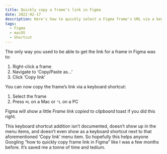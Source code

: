 ```yaml
---
title: Quickly copy a frame’s link in Figma
date: 2022-02-17
description: Here's how to quickly select a Figma frame's URL via a keyboard shortcut.
tags:
  - Figma
  - macOS
  - Shortcut
---
```


The only way you used to be able to get the link for a frame in Figma was to:

1. Right-click a frame
2. Navigate to ‘Copy/Paste as…’
3. Click ‘Copy link’

You can now copy the frame’s link via a keyboard shortcut:

1. Select the frame
2. Press `⌘L` on a Mac or `⌃L` on a PC

Figma will show a little _Frame link copied to clipboard_ toast if you did this right.

This keyboard shortcut addition isn’t documented, doesn’t show up in the menu items, and doesn’t even show as a keyboard shortcut next to that aforementioned ‘Copy link’ menu item. So hopefully this helps anyone Googling “how to quickly copy frame link in Figma” like I was a few months before. It’s saved me a tonne of time and tedium.
